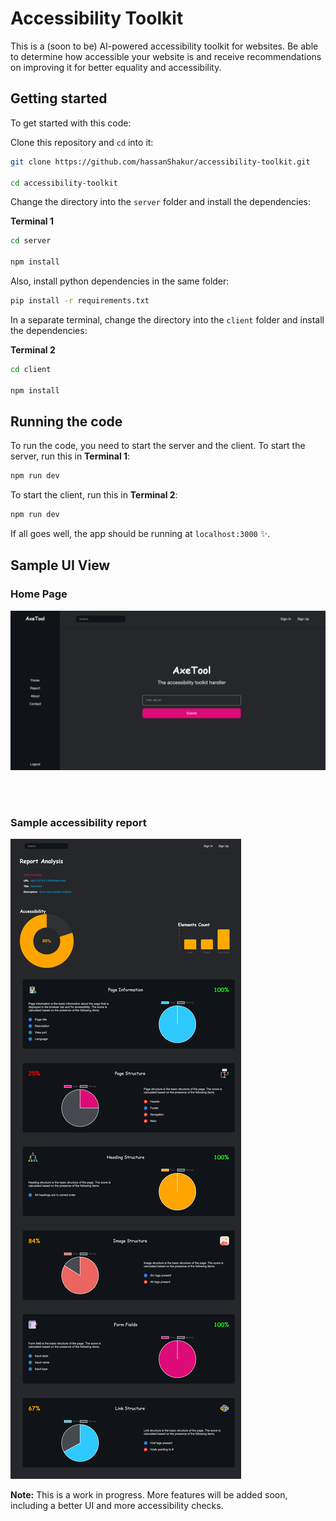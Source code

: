 # Accessibility Toolkit

This is a (soon to be) AI-powered accessibility toolkit for websites. Be able to determine how accessible your website is and receive recommendations on improving it for better equality and accessibility.

## Getting started

To get started with this code:

Clone this repository and `cd` into it:

```sh
git clone https://github.com/hassanShakur/accessibility-toolkit.git

cd accessibility-toolkit
```

Change the directory into the `server` folder and install the dependencies:

**Terminal 1**

```sh
cd server

npm install
```

Also, install python dependencies in the same folder:

```sh
pip install -r requirements.txt
```

In a separate terminal, change the directory into the `client` folder and install the dependencies:

**Terminal 2**

```sh
cd client

npm install
```

## Running the code

To run the code, you need to start the server and the client. To start the server, run this in **Terminal 1**:

```sh
npm run dev
```

To start the client, run this in **Terminal 2**:

```sh
npm run dev
```

If all goes well, the app should be running at `localhost:3000` ✨.

## Sample UI View

### Home Page

![Home Page](screenshots/home.png)

<br>
<br>

### Sample accessibility report

![Sample accessibility report](screenshots/sample-report.png)

**Note:** This is a work in progress. More features will be added soon, including a better UI and more accessibility checks.
